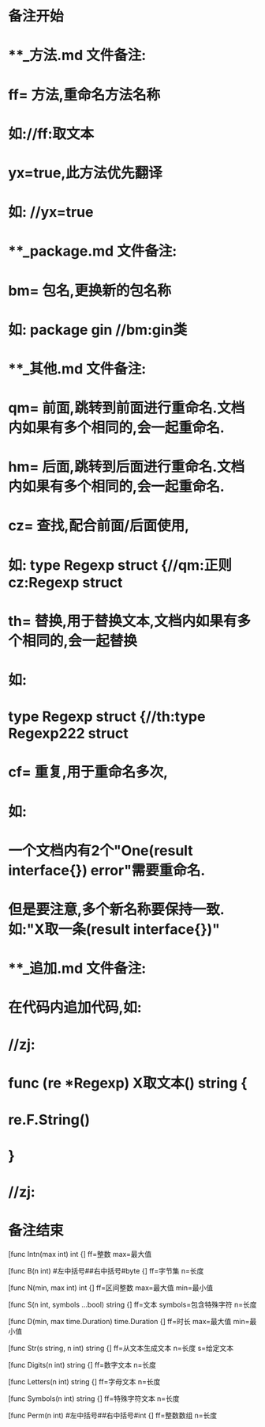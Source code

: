 # 备注开始
# **_方法.md 文件备注:
# ff= 方法,重命名方法名称
# 如://ff:取文本
#
# yx=true,此方法优先翻译
# 如: //yx=true

# **_package.md 文件备注:
# bm= 包名,更换新的包名称 
# 如: package gin //bm:gin类

# **_其他.md 文件备注:
# qm= 前面,跳转到前面进行重命名.文档内如果有多个相同的,会一起重命名.
# hm= 后面,跳转到后面进行重命名.文档内如果有多个相同的,会一起重命名.
# cz= 查找,配合前面/后面使用,
# 如: type Regexp struct {//qm:正则 cz:Regexp struct
#
# th= 替换,用于替换文本,文档内如果有多个相同的,会一起替换
# 如:
# type Regexp struct {//th:type Regexp222 struct
#
# cf= 重复,用于重命名多次,
# 如: 
# 一个文档内有2个"One(result interface{}) error"需要重命名.
# 但是要注意,多个新名称要保持一致. 如:"X取一条(result interface{})"

# **_追加.md 文件备注:
# 在代码内追加代码,如:
# //zj:
# func (re *Regexp) X取文本() string { 
# re.F.String()
# }
# //zj:
# 备注结束

[func Intn(max int) int {]
ff=整数
max=最大值

[func B(n int) #左中括号##右中括号#byte {]
ff=字节集
n=长度

[func N(min, max int) int {]
ff=区间整数
max=最大值
min=最小值

[func S(n int, symbols ...bool) string {]
ff=文本
symbols=包含特殊字符
n=长度

[func D(min, max time.Duration) time.Duration {]
ff=时长
max=最大值
min=最小值

[func Str(s string, n int) string {]
ff=从文本生成文本
n=长度
s=给定文本

[func Digits(n int) string {]
ff=数字文本
n=长度

[func Letters(n int) string {]
ff=字母文本
n=长度

[func Symbols(n int) string {]
ff=特殊字符文本
n=长度

[func Perm(n int) #左中括号##右中括号#int {]
ff=整数数组
n=长度
